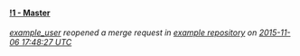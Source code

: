 #### [!1 - Master](http://gitlab_url/example_user/example-repository/merge_requests/1)
*[example_user](http://gitlab_url/u/example_user) reopened a merge request in [example repository](http://gitlab_url/example_user/example-repository) on [2015-11-06 17:48:27 UTC](http://gitlab_url/example_user/example-repository/merge_requests/1)*